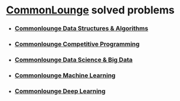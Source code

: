 # [CommonLounge](https://www.commonlounge.com/) solved problems

* ### [Commonlounge Data Structures & Algorithms](./AlgDS)

* ### [Commonlounge Competitive Programming](./CompProg)

* ### [Commonlounge Data Science & Big Data](./DSBG)

* ### [Commonlounge Machine Learning](./ML)

* ### [Commonlounge Deep Learning](./DL)
